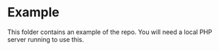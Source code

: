 # Example 

This folder contains an example of the repo. You will need a local PHP server running to use this.